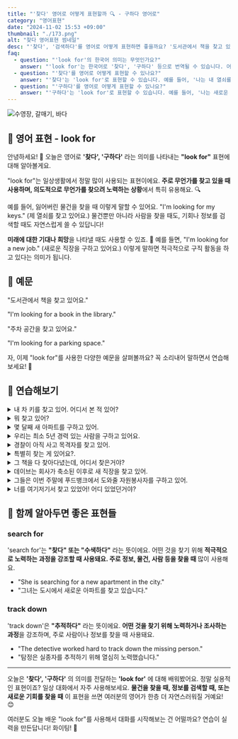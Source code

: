 ```yaml
---
title: "'찾다' 영어로 어떻게 표현할까 🔍 - 구하다 영어로"
category: "영어표현"
date: "2024-11-02 15:53 +09:00"
thumbnail: "./173.png"
alt: "찾다 영어표현 썸네일"
desc: "'찾다', '검색하다'를 영어로 어떻게 표현하면 좋을까요? '도서관에서 책을 찾고 있어요.', '주차 공간을 찾고 있어요.' 등을 영어로 표현하는 법을 배워봅시다. 다양한 예문을 통해서 연습하고 본인의 표현으로 만들어 보세요."
faq:
  - question: "'look for'의 한국어 의미는 무엇인가요?"
    answer: "'look for'는 한국어로 '찾다', '구하다' 등으로 번역될 수 있습니다. 어떤 것을 찾거나 요구할 때 사용되는 표현입니다."
  - question: "'찾다'를 영어로 어떻게 표현할 수 있나요?"
    answer: "'찾다'는 'look for'로 표현할 수 있습니다. 예를 들어, '나는 내 열쇠를 찾고 있어'는 'I am looking for my keys'로 말할 수 있습니다."
  - question: "'구하다'를 영어로 어떻게 표현할 수 있나요?"
    answer: "'구하다'는 'look for'로 표현할 수 있습니다. 예를 들어, '나는 새로운 직업을 구하고 있어'는 'I am looking for a new job'으로 말할 수 있습니다."
---
```


![수영장, 갈매기, 바다](./173-1.jpg)

## 🌟 영어 표현 - look for

안녕하세요! 👋 오늘은 영어로 **'찾다', '구하다'** 라는 의미를 나타내는 **"look for"** 표현에 대해 알아볼게요.

"look for"는 일상생활에서 정말 많이 사용되는 표현이에요. **주로 무언가를 찾고 있을 때 사용하며, 의도적으로 무언가를 찾으려 노력하는 상황**에서 특히 유용해요. 🔍

예를 들어, 잃어버린 물건을 찾을 때 이렇게 말할 수 있어요. "I'm looking for my keys." (제 열쇠를 찾고 있어요.) 물건뿐만 아니라 사람을 찾을 때도, 기회나 정보를 검색할 때도 자연스럽게 쓸 수 있답니다!

**미래에 대한 기대나 희망**을 나타낼 때도 사용할 수 있죠. 🌟 예를 들면, "I'm looking for a new job." (새로운 직장을 구하고 있어요.) 이렇게 말하면 적극적으로 구직 활동을 하고 있다는 의미가 됩니다.

<script async src="https://pagead2.googlesyndication.com/pagead/js/adsbygoogle.js?client=ca-pub-1465612013356152"
     crossorigin="anonymous"></script>
<!-- engple-horizontal-ad -->

<ins class="adsbygoogle"
     style="display:block"
     data-ad-client="ca-pub-1465612013356152"
     data-ad-slot="2106896038"
     data-ad-format="auto"
     data-full-width-responsive="true"></ins>

<script>
     (adsbygoogle = window.adsbygoogle || []).push({});
</script>

## 📖 예문

"도서관에서 책을 찾고 있어요."

"I'm looking for a book in the library."

"주차 공간을 찾고 있어요."

"I'm looking for a parking space."

자, 이제 "look for"를 사용한 다양한 예문을 살펴볼까요? 꼭 소리내어 말하면서 연습해보세요! 🎯

## 💬 연습해보기

<details>
<summary>내 차 키를 찾고 있어. 어디서 본 적 있어?</summary>
<span>I'm looking for my car keys. Have you seen them anywhere?</span>
</details>

<details>
<summary>뭐 찾고 있어?</summary>
<span>What are you looking for?</span>
</details>

<details>
<summary>몇 달째 새 아파트를 구하고 있어.</summary>
<span>We've been looking for a new apartment for months now.</span>
</details>

<details>
<summary>우리는 최소 5년 경력 있는 사람을 구하고 있어요.</summary>
<span>We're looking for someone with <a href="/blog/in-english/167.at-least/">at least</a> five years of experience.</span>
</details>

<details>
<summary>경찰이 아직 사고 목격자를 찾고 있어.</summary>
<span>The police are <a href="/blog/in-english/254.still/">still</a> looking for witnesses to the accident.</span>
</details>

<details>
<summary>특별히 찾는 게 있어요?.</summary>
<span>Are you looking for anything specific?</span>
</details>

<details>
<summary>그 책을 다 찾아다녔는데, 어디서 찾은거야?</summary>
<span>I've been looking for that book everywhere! Where did you find it?</span>
</details>

<details>
<summary>데이브는 회사가 축소된 이후로 새 직장을 찾고 있어.</summary>
<span>Dave's been looking for a new job since his company downsized.</span>
</details>

<details>
<summary>그들은 이번 주말에 푸드뱅크에서 도와줄 자원봉사자를 구하고 있어.</summary>
<span>They're looking for volunteers to help at the food bank this weekend.</span>
</details>

<details>
<summary>너를 여기저기서 찾고 있었어! 어디 있었던거야?</summary>
<span>I've been looking for you all over! Where have you been?</span>
</details>

## 🤝 함께 알아두면 좋은 표현들

### search for

'search for'는 **"찾다" 또는 "수색하다"** 라는 뜻이에요. 어떤 것을 찾기 위해 **적극적으로 노력하는 과정을 강조할 때 사용돼요. 주로 정보, 물건, 사람 등을 찾을 때** 많이 사용해요.

- "She is searching for a new apartment in the city."
- "그녀는 도시에서 새로운 아파트를 찾고 있습니다."

### track down

'track down'은 **"추적하다"** 라는 뜻이에요. **어떤 것을 찾기 위해 노력하거나 조사하는 과정**을 강조하며, 주로 사람이나 정보를 찾을 때 사용돼요.

- "The detective worked hard to track down the missing person."
- "탐정은 실종자를 추적하기 위해 열심히 노력했습니다."

---

오늘은 **'찾다', '구하다'** 의 의미를 전달하는 **'look for'** 에 대해 배워봤어요. 정말 실용적인 표현이죠? 일상 대화에서 자주 사용해보세요. **물건을 찾을 때, 정보를 검색할 때, 또는 새로운 기회를 찾을 때** 이 표현을 쓰면 여러분의 영어가 한층 더 자연스러워질 거예요! 😊

여러분도 오늘 배운 "look for"를 사용해서 대화를 시작해보는 건 어떨까요? 연습이 실력을 만든답니다! 화이팅! 💪
